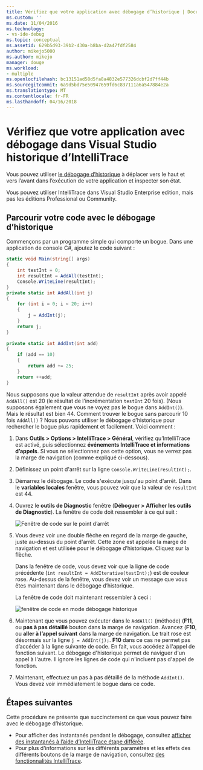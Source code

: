 ```yaml
---
title: Vérifiez que votre application avec débogage d’historique | Documents Microsoft
ms.custom: ''
ms.date: 11/04/2016
ms.technology:
- vs-ide-debug
ms.topic: conceptual
ms.assetid: 629b5d93-39b2-430a-b8ba-d2a47fdf2584
author: mikejo5000
ms.author: mikejo
manager: douge
ms.workload:
- multiple
ms.openlocfilehash: bc13151ad58d5fa8a4832e577326dcbf2d7ff44b
ms.sourcegitcommit: 6a9d5bd75e50947659fd6c837111a6a547884e2a
ms.translationtype: MT
ms.contentlocale: fr-FR
ms.lasthandoff: 04/16/2018
---
```

# <a name="inspect-your-app-with-intellitrace-historical-debugging-in-visual-studio"></a>Vérifiez que votre application avec débogage dans Visual Studio historique d’IntelliTrace
Vous pouvez utiliser [le débogage d’historique](../debugger/historical-debugging.md) à déplacer vers le haut et vers l’avant dans l’exécution de votre application et inspecter son état.  
  
Vous pouvez utiliser IntelliTrace dans Visual Studio Enterprise edition, mais pas les éditions Professional ou Community.  
  
## <a name="navigate-your-code-with-historical-debugging"></a>Parcourir votre code avec le débogage d’historique  
 Commençons par un programme simple qui comporte un bogue. Dans une application de console C#, ajoutez le code suivant :  
  
```csharp  
static void Main(string[] args)  
{  
    int testInt = 0;  
    int resultInt = AddAll(testInt);  
    Console.WriteLine(resultInt);  
}  
private static int AddAll(int j)  
{  
    for (int i = 0; i < 20; i++)  
    {  
        j = AddInt(j);  
    }  
    return j;  
}  
  
private static int AddInt(int add)  
{  
    if (add == 10)  
    {  
        return add += 25;  
    }  
    return ++add;  
}  
```  
  
 Nous supposons que la valeur attendue de `resultInt` après avoir appelé `AddAll()` est 20 (le résultat de l’incrémentation `testInt` 20 fois). (Nous supposons également que vous ne voyez pas le bogue dans `AddInt()`). Mais le résultat est bien 44. Comment trouver le bogue sans parcourir 10 fois `AddAll()` ? Nous pouvons utiliser le débogage d’historique pour rechercher le bogue plus rapidement et facilement. Voici comment :  
  
1.  Dans **Outils > Options > IntelliTrace > Général**, vérifiez qu’IntelliTrace est activé, puis sélectionnez **événements IntelliTrace et informations d’appels**. Si vous ne sélectionnez pas cette option, vous ne verrez pas la marge de navigation (comme expliqué ci-dessous).  
  
2.  Définissez un point d'arrêt sur la ligne `Console.WriteLine(resultInt);`.  
  
3.  Démarrez le débogage. Le code s'exécute jusqu'au point d'arrêt. Dans le **variables locales** fenêtre, vous pouvez voir que la valeur de `resultInt` est 44.  
  
4.  Ouvrez le **outils de Diagnostic** fenêtre (**Déboguer > Afficher les outils de Diagnostic**). La fenêtre de code doit ressembler à ce qui suit :  
  
     ![Fenêtre de code sur le point d’arrêt](../debugger/media/historicaldebuggingbreakpoint.png "HistoricalDebuggingBreakpoint")  
  
5.  Vous devez voir une double flèche en regard de la marge de gauche, juste au-dessus du point d'arrêt. Cette zone est appelée la marge de navigation et est utilisée pour le débogage d’historique. Cliquez sur la flèche.  
  
     Dans la fenêtre de code, vous devez voir que la ligne de code précédente (`int resultInt = AddIterative(testInt);`) est de couleur rose. Au-dessus de la fenêtre, vous devez voir un message que vous êtes maintenant dans le débogage d’historique.  
  
     La fenêtre de code doit maintenant ressembler à ceci :  
  
     ![fenêtre de code en mode débogage historique](../debugger/media/historicaldebuggingback.png "HistoricalDebuggingBack")  
  
6.  Maintenant que vous pouvez exécuter dans le `AddAll()` (méthode) (**F11**, ou **pas à pas détaillé** bouton dans la marge de navigation. Avancez (**F10**, ou **aller à l’appel suivant** dans la marge de navigation. Le trait rose est désormais sur la ligne `j = AddInt(j);`. **F10** dans ce cas ne permet pas d’accéder à la ligne suivante de code. En fait, vous accédez à l'appel de fonction suivant. Le débogage d'historique permet de naviguer d'un appel à l'autre. Il ignore les lignes de code qui n'incluent pas d'appel de fonction.  
  
7.  Maintenant, effectuez un pas à pas détaillé de la méthode `AddInt()`. Vous devez voir immédiatement le bogue dans ce code.  

## <a name="next-steps"></a>Étapes suivantes

Cette procédure ne présente que succinctement ce que vous pouvez faire avec le débogage d’historique.

- Pour afficher des instantanés pendant le débogage, consultez [afficher des instantanés à l’aide d’IntelliTrace étape différée](../debugger/how-to-use-intellitrace-step-back.md).
- Pour plus d’informations sur les différents paramètres et les effets des différents boutons de la marge de navigation, consultez [des fonctionnalités IntelliTrace](../debugger/intellitrace-features.md).
